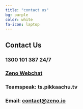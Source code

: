 ```yaml
---
title: "contact us"
bg: purple
color: white
fa-icon: laptop
---
```


## Contact Us
### 1300 101 387 24/7
### [Zeno Webchat](http://webchat.zeno.io)
### Teamspeak: ts.pikkaachu.tv
### Email: contact@zeno.io
